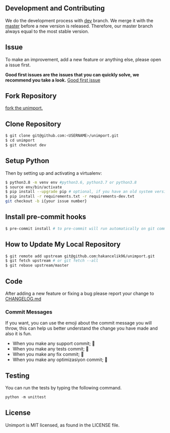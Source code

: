 ## Development and Contributing

We do the development process with
[dev](https://github.com/hakancelik96/unimport/tree/dev) branch. We merge it with the
[master](https://github.com/hakancelik96/unimport/tree/master) before a new version is
released. Therefore, our master branch always equal to the most stable version.

## Issue

To make an improvement, add a new feature or anything else, please open a issue first.

**Good first issues are the issues that you can quickly solve, we recommend you take a
look.**
[Good first issue](https://github.com/hakancelik96/unimport/labels/good%20first%20issue)

## Fork Repository

[fork the unimport.](https://github.com/hakancelik96/unimport/fork)

## Clone Repository

```bash
$ git clone git@github.com:<USERNAME>/unimport.git
$ cd unimport
$ git checkout dev
```

## Setup Python

Then by setting up and activating a virtualenv:

```bash
$ python3.8 -m venv env #python3.6, python3.7 or python3.8
$ source env/bin/activate
$ pip install --upgrade pip # optional, if you have an old system version of pip
$ pip install -r requirements.txt -r requirements-dev.txt
git checkout -b i{your issue number}
```

## Install pre-commit hooks

```bash
$ pre-commit install # to pre-commit will run automatically on git commit!
```

## How to Update My Local Repository

```bash
$ git remote add upstream git@github.com:hakancelik96/unimport.git
$ git fetch upstream # or git fetch --all
$ git rebase upstream/master
```

## Code

After adding a new feature or fixing a bug please report your change to
[CHANGELOG.md](/CHANGELOG.md)

### Commit Messages

If you want, you can use the emoji about the commit message you will throw, this can
help us better understand the change you have made and also it is fun.

- When you make any support commit; 💪
- When you make any tests commit; 🧪
- When you make any fix commit; 🐞
- When you make any optimizasiyon commit; 💊

## Testing

You can run the tests by typing the following command.

```python
python -m unittest
```

## License

Unimport is MIT licensed, as found in the LICENSE file.
